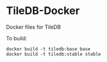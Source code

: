 # TileDB-Docker
Docker files for TileDB

To build:


    docker build -t tiledb:base base
    docker build -t tiledb:stable stable
    
    
